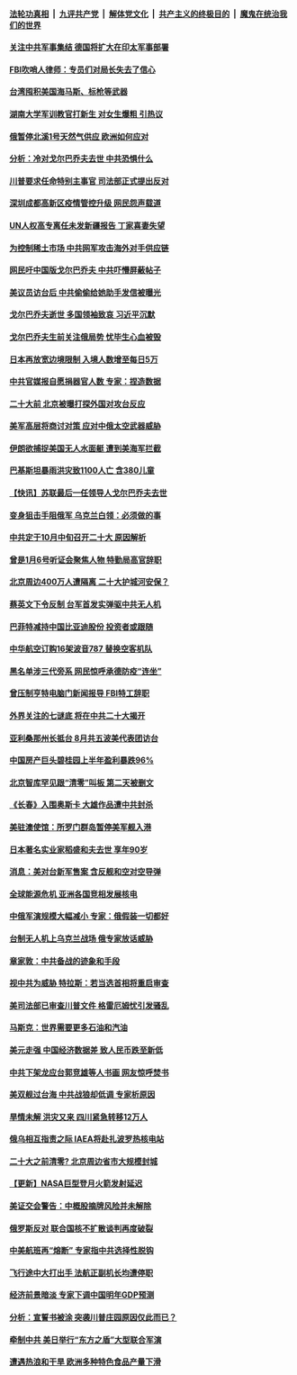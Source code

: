 ####  [法轮功真相](../../../../basic/blob/master/README.md?t=09010731) &nbsp;|&nbsp; [九评共产党](../../../../9ping.md/blob/master/README.md?t=09010731) &nbsp;|&nbsp; [解体党文化](../../../../jtdwh.md/blob/master/README.md?t=09010731)  &nbsp;|&nbsp; [共产主义的终极目的](../../../../gczydzjmd.md/blob/master/README.md?t=09010731) &nbsp;|&nbsp; [魔鬼在统治我们的世界](../../../../mgztzwmdsj.md/blob/master/README.md?t=09010731) 

#### [关注中共军事集结 德国将扩大在印太军事部署](../pages/nsc418/n13814904.md?t=09010731) 

#### [FBI吹哨人律师：专员们对局长失去了信心](../pages/nsc418/n13814840.md?t=09010731) 

#### [台湾囤积美国海马斯、标枪等武器](../pages/nsc418/n13814844.md?t=09010731) 

#### [湖南大学军训教官打新生 对女生爆粗 引热议](../pages/nsc418/n13814750.md?t=09010731) 

#### [俄暂停北溪1号天然气供应 欧洲如何应对](../pages/nsc418/n13814788.md?t=09010731) 

#### [分析：冷对戈尔巴乔夫去世 中共恐惧什么](../pages/nsc418/n13814778.md?t=09010731) 

#### [川普要求任命特别主事官 司法部正式提出反对](../pages/nsc418/n13814757.md?t=09010731) 

#### [深圳成都高新区疫情管控升级 网民怨声载道](../pages/nsc418/n13814399.md?t=09010731) 

#### [UN人权高专离任未发新疆报告 丁家喜妻失望](../pages/nsc418/n13814673.md?t=09010731) 

#### [为控制稀土市场 中共网军攻击海外对手供应链](../pages/nsc418/n13814425.md?t=09010731) 

#### [网民吁中国版戈尔巴乔夫 中共吓懵屏蔽帖子](../pages/nsc418/n13814733.md?t=09010731) 

#### [美议员访台后 中共偷偷给她助手发信被曝光](../pages/nsc418/n13814672.md?t=09010731) 

#### [戈尔巴乔夫逝世 多国领袖致哀 习近平沉默](../pages/nsc418/n13814454.md?t=09010731) 

#### [戈尔巴乔夫生前关注俄局势 忧毕生心血被毁](../pages/nsc418/n13814383.md?t=09010731) 

#### [日本再放宽边境限制 入境人数增至每日5万](../pages/nsc418/n13814372.md?t=09010731) 

#### [中共官媒报自愿捐器官人数 专家：捏造数据](../pages/nsc418/n13814130.md?t=09010731) 

#### [二十大前 北京被曝打探外国对攻台反应](../pages/nsc418/n13814138.md?t=09010731) 

#### [美军高层将商讨对策 应对中俄太空武器威胁](../pages/nsc418/n13814201.md?t=09010731) 

#### [伊朗欲捕捉美国无人水面艇 遭到美海军拦截](../pages/nsc418/n13814092.md?t=09010731) 

#### [巴基斯坦暴雨洪灾致1100人亡 含380儿童](../pages/nsc418/n13814056.md?t=09010731) 

#### [【快讯】苏联最后一任领导人戈尔巴乔夫去世](../pages/nsc418/n13814049.md?t=09010731) 

#### [变身狙击手阻俄军 乌克兰白领：必须做的事](../pages/nsc418/n13813961.md?t=09010731) 

#### [中共定于10月中旬召开二十大 原因解析](../pages/nsc418/n13814018.md?t=09010731) 

#### [曾是1月6号听证会聚焦人物 特勤局高官辞职](../pages/nsc418/n13813929.md?t=09010731) 

#### [北京周边400万人遭隔离 二十大护城河安保？](../pages/nsc418/n13813870.md?t=09010731) 

#### [蔡英文下令反制 台军首发实弹驱中共无人机](../pages/nsc418/n13813905.md?t=09010731) 

#### [巴菲特减持中国比亚迪股份 投资者或跟随](../pages/nsc418/n13813939.md?t=09010731) 

#### [中华航空订购16架波音787 替换空客机队](../pages/nsc418/n13813785.md?t=09010731) 

#### [黑名单涉三代旁系 网民惊呼承德防疫“连坐”](../pages/nsc418/n13813684.md?t=09010731) 

#### [曾压制亨特电脑门新闻报导 FBI特工辞职](../pages/nsc418/n13813865.md?t=09010731) 

#### [外界关注的七谜底 将在中共二十大揭开](../pages/nsc418/n13813907.md?t=09010731) 

#### [亚利桑那州长抵台 8月共五波美代表团访台](../pages/nsc418/n13813826.md?t=09010731) 

#### [中国房产巨头碧桂园上半年盈利暴跌96%](../pages/nsc418/n13813700.md?t=09010731) 

#### [北京智库罕见跟“清零”叫板 第二天被删文](../pages/nsc418/n13813675.md?t=09010731) 

#### [《长春》入围奥斯卡 大雄作品遭中共封杀](../pages/nsc418/n13813594.md?t=09010731) 

#### [美驻澳使馆：所罗门群岛暂停美军舰入港](../pages/nsc418/n13813674.md?t=09010731) 

#### [日本著名实业家稻盛和夫去世 享年90岁](../pages/nsc418/n13813660.md?t=09010731) 

#### [消息：美对台新军售案 含反舰和空对空导弹](../pages/nsc418/n13813602.md?t=09010731) 

#### [全球能源危机 亚洲各国竞相发展核电](../pages/nsc418/n13813591.md?t=09010731) 

#### [中俄军演规模大幅减小 专家：俄假装一切都好](../pages/nsc418/n13813314.md?t=09010731) 

#### [台制无人机上乌克兰战场 俄专家放话威胁](../pages/nsc418/n13813364.md?t=09010731) 

#### [章家敦：中共备战的迹象和手段](../pages/nsc418/n13813138.md?t=09010731) 

#### [视中共为威胁 特拉斯：若当选首相将重启审查](../pages/nsc418/n13813274.md?t=09010731) 

#### [美司法部已审查川普文件 格雷厄姆忧引发骚乱](../pages/nsc418/n13813232.md?t=09010731) 

#### [马斯克：世界需要更多石油和汽油](../pages/nsc418/n13813187.md?t=09010731) 

#### [美元走强 中国经济数据差 致人民币跌至新低](../pages/nsc418/n13813194.md?t=09010731) 

#### [中共下架龙应台郭竞雄等人书画 网友惊呼焚书](../pages/nsc418/n13812903.md?t=09010731) 

#### [美双舰过台海 中共战狼却低调 专家析原因](../pages/nsc418/n13813189.md?t=09010731) 

#### [旱情未解 洪灾又来 四川紧急转移12万人](../pages/nsc418/n13812986.md?t=09010731) 

#### [俄乌相互指责之际 IAEA将赴扎波罗热核电站](../pages/nsc418/n13813074.md?t=09010731) 

#### [二十大之前清零? 北京周边省市大规模封城](../pages/nsc418/n13813098.md?t=09010731) 

#### [【更新】NASA巨型登月火箭发射延迟](../pages/nsc418/n13813001.md?t=09010731) 

#### [美证交会警告：中概股摘牌风险并未解除](../pages/nsc418/n13812841.md?t=09010731) 

#### [俄罗斯反对 联合国核不扩散谈判再度破裂](../pages/nsc418/n13812728.md?t=09010731) 

#### [中美航班再“熔断” 专家指中共选择性脱钩](../pages/nsc418/n13812797.md?t=09010731) 

#### [飞行途中大打出手 法航正副机长均遭停职](../pages/nsc418/n13812672.md?t=09010731) 

#### [经济前景暗淡 专家下调中国明年GDP预测](../pages/nsc418/n13812679.md?t=09010731) 

#### [分析：宣誓书被涂 突袭川普庄园原因仅此而已？](../pages/nsc418/n13812277.md?t=09010731) 

#### [牵制中共 美日举行“东方之盾”大型联合军演](../pages/nsc418/n13812336.md?t=09010731) 

#### [遭遇热浪和干旱 欧洲多种特色食品产量下滑](../pages/nsc418/n13812296.md?t=09010731) 

